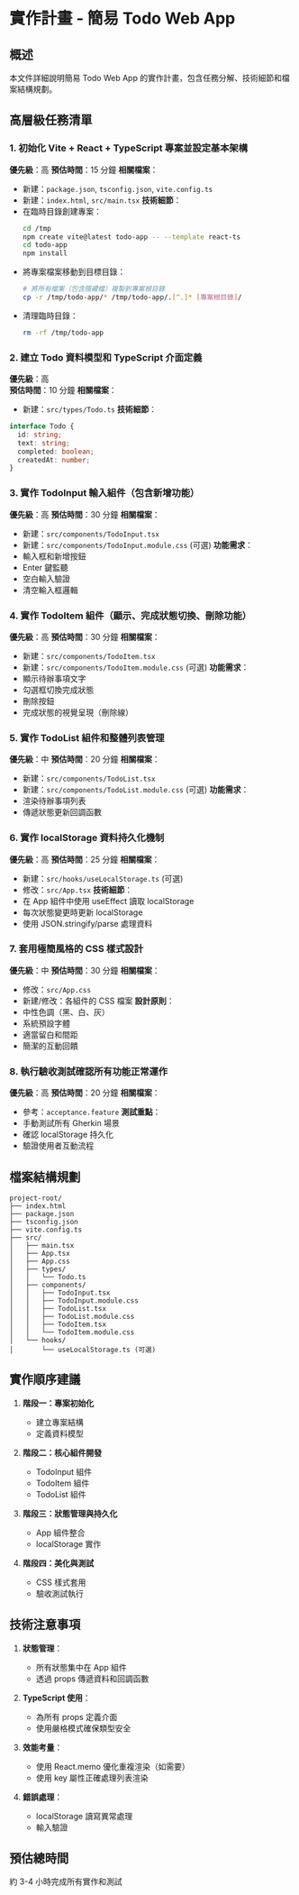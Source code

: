 # 實作計畫 - 簡易 Todo Web App

## 概述
本文件詳細說明簡易 Todo Web App 的實作計畫，包含任務分解、技術細節和檔案結構規劃。

## 高層級任務清單

### 1. 初始化 Vite + React + TypeScript 專案並設定基本架構
**優先級**：高
**預估時間**：15 分鐘
**相關檔案**：
- 新建：`package.json`, `tsconfig.json`, `vite.config.ts`
- 新建：`index.html`, `src/main.tsx`
**技術細節**：
- 在臨時目錄創建專案：
  ```bash
  cd /tmp
  npm create vite@latest todo-app -- --template react-ts
  cd todo-app
  npm install
  ```
- 將專案檔案移動到目標目錄：
  ```bash
  # 將所有檔案（包含隱藏檔）複製到專案根目錄
  cp -r /tmp/todo-app/* /tmp/todo-app/.[^.]* [專案根目錄]/
  ```
- 清理臨時目錄：
  ```bash
  rm -rf /tmp/todo-app
  ```

### 2. 建立 Todo 資料模型和 TypeScript 介面定義
**優先級**：高  
**預估時間**：10 分鐘
**相關檔案**：
- 新建：`src/types/Todo.ts`
**技術細節**：
```typescript
interface Todo {
  id: string;
  text: string;
  completed: boolean;
  createdAt: number;
}
```

### 3. 實作 TodoInput 輸入組件（包含新增功能）
**優先級**：高
**預估時間**：30 分鐘
**相關檔案**：
- 新建：`src/components/TodoInput.tsx`
- 新建：`src/components/TodoInput.module.css` (可選)
**功能需求**：
- 輸入框和新增按鈕
- Enter 鍵監聽
- 空白輸入驗證
- 清空輸入框邏輯

### 4. 實作 TodoItem 組件（顯示、完成狀態切換、刪除功能）
**優先級**：高
**預估時間**：30 分鐘
**相關檔案**：
- 新建：`src/components/TodoItem.tsx`
- 新建：`src/components/TodoItem.module.css` (可選)
**功能需求**：
- 顯示待辦事項文字
- 勾選框切換完成狀態
- 刪除按鈕
- 完成狀態的視覺呈現（刪除線）

### 5. 實作 TodoList 組件和整體列表管理
**優先級**：中
**預估時間**：20 分鐘
**相關檔案**：
- 新建：`src/components/TodoList.tsx`
- 新建：`src/components/TodoList.module.css` (可選)
**功能需求**：
- 渲染待辦事項列表
- 傳遞狀態更新回調函數

### 6. 實作 localStorage 資料持久化機制
**優先級**：高
**預估時間**：25 分鐘
**相關檔案**：
- 新建：`src/hooks/useLocalStorage.ts` (可選)
- 修改：`src/App.tsx`
**技術細節**：
- 在 App 組件中使用 useEffect 讀取 localStorage
- 每次狀態變更時更新 localStorage
- 使用 JSON.stringify/parse 處理資料

### 7. 套用極簡風格的 CSS 樣式設計
**優先級**：中
**預估時間**：30 分鐘
**相關檔案**：
- 修改：`src/App.css`
- 新建/修改：各組件的 CSS 檔案
**設計原則**：
- 中性色調（黑、白、灰）
- 系統預設字體
- 適當留白和間距
- 簡潔的互動回饋

### 8. 執行驗收測試確認所有功能正常運作
**優先級**：高
**預估時間**：20 分鐘
**相關檔案**：
- 參考：`acceptance.feature`
**測試重點**：
- 手動測試所有 Gherkin 場景
- 確認 localStorage 持久化
- 驗證使用者互動流程

## 檔案結構規劃

```
project-root/
├── index.html
├── package.json
├── tsconfig.json
├── vite.config.ts
├── src/
│   ├── main.tsx
│   ├── App.tsx
│   ├── App.css
│   ├── types/
│   │   └── Todo.ts
│   ├── components/
│   │   ├── TodoInput.tsx
│   │   ├── TodoInput.module.css
│   │   ├── TodoList.tsx
│   │   ├── TodoList.module.css
│   │   ├── TodoItem.tsx
│   │   └── TodoItem.module.css
│   └── hooks/
│       └── useLocalStorage.ts (可選)
```

## 實作順序建議

1. **階段一：專案初始化**
   - 建立專案結構
   - 定義資料模型

2. **階段二：核心組件開發**
   - TodoInput 組件
   - TodoItem 組件
   - TodoList 組件

3. **階段三：狀態管理與持久化**
   - App 組件整合
   - localStorage 實作

4. **階段四：美化與測試**
   - CSS 樣式套用
   - 驗收測試執行

## 技術注意事項

1. **狀態管理**：
   - 所有狀態集中在 App 組件
   - 透過 props 傳遞資料和回調函數

2. **TypeScript 使用**：
   - 為所有 props 定義介面
   - 使用嚴格模式確保類型安全

3. **效能考量**：
   - 使用 React.memo 優化重複渲染（如需要）
   - 使用 key 屬性正確處理列表渲染

4. **錯誤處理**：
   - localStorage 讀寫異常處理
   - 輸入驗證

## 預估總時間
約 3-4 小時完成所有實作和測試